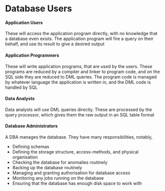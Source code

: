 # Database Users
#### Application Users
These will access the application program directly, with no knowledge that a database even exists. The application program will fire a query on their behalf, and use its result to give a desired output

#### Application Programmers
These will write application programs, that are used by the users. These programs are reduced by a compiler and linker to program code, and on the SQL side they are reduced to DML queries. The program code is managed by whatever language the application is written in, and the DML code is handled by SQL

#### Data Analysts
Data analysts will use DML queries directly. These are processed by the query processor, which gives them the raw output in an SQL table format

#### Database Administrators
A DBA manages the database. They have many responsibilities, notably,
* Defining schemas
* Defining the storage structure, access-methods, and physical organisation
* Checking the database for anomalies routinely
* Backing up the database routinely
* Managing and granting authorisation for database access
* Monitoring any jobs running on the database
* Ensuring that the database has enough disk space to work with 